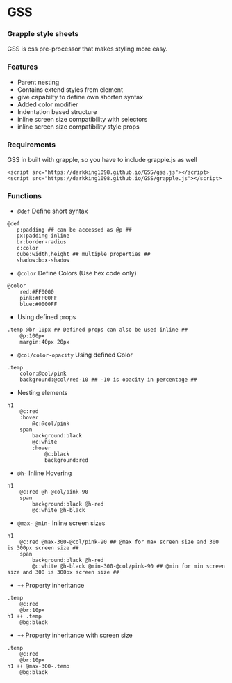 # GSS

### Grapple style sheets

GSS is css pre-processor that makes styling more easy.

### Features
 
 - Parent nesting
 - Contains extend styles from element
 - give capabilty to define own shorten syntax
 - Added color modifier
 - Indentation based structure
 - inline screen size compatibility with selectors 
 - inline screen size compatibility style props

### Requirements

GSS in built with grapple, so you have to include grapple.js as well

```
<script src="https://darkking1098.github.io/GSS/gss.js"></script>
<script src="https://darkking1098.github.io/GSS/grapple.js"></script>
```

 ### Functions
 - `@def` Define short syntax
 ```
@def 
    p:padding ## can be accessed as @p ##
    px:padding-inline 
    br:border-radius 
    c:color 
    cube:width,height ## multiple properties ##
    shadow:box-shadow
```
 - `@color` Define Colors (Use hex code only)
```
@color
    red:#FF0000
    pink:#FF00FF
    blue:#0000FF
 ```
  - Using defined props
```
.temp @br-10px ## Defined props can also be used inline ##
    @p:100px
    margin:40px 20px
 ```
   - `@col/color-opacity` Using defined Color
```
.temp
    color:@col/pink 
    background:@col/red-10 ## -10 is opacity in percentage ##
 ```
   - Nesting elements
```
h1
    @c:red
    :hover
        @c:@col/pink
    span
        background:black
        @c:white
        :hover
            @c:black
            background:red
 ```
 - `@h-` Inline Hovering
```
h1
    @c:red @h-@col/pink-90
    span
        background:black @h-red
        @c:white @h-black
 ```
  - `@max-` `@min-` Inline screen sizes
```
h1
    @c:red @max-300-@col/pink-90 ## @max for max screen size and 300 is 300px screen size ##
    span
        background:black @h-red
        @c:white @h-black @min-300-@col/pink-90 ## @min for min screen size and 300 is 300px screen size ##
 ```
  - `++` Property inheritance
```
.temp
    @c:red
    @br:10px
h1 ++ .temp
    @bg:black
 ```
  - `++` Property inheritance with screen size
```
.temp
    @c:red
    @br:10px
h1 ++ @max-300-.temp
    @bg:black
 ```
